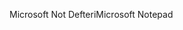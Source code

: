 <span data-ttu-id="01236-101">Microsoft Not Defteri</span><span class="sxs-lookup"><span data-stu-id="01236-101">Microsoft Notepad</span></span>